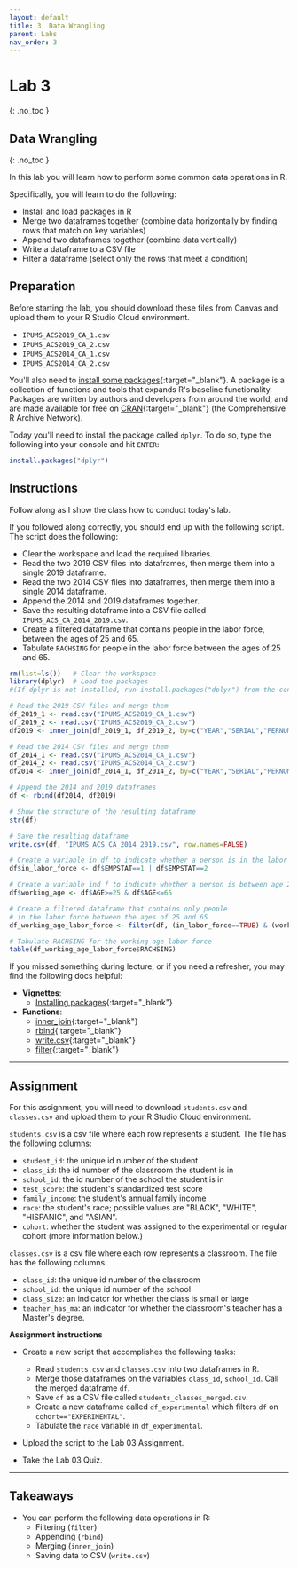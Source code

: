 ```yaml
---
layout: default
title: 3. Data Wrangling
parent: Labs
nav_order: 3
---
```


# Lab 3
{: .no_toc }

## Data Wrangling
{: .no_toc }

In this lab you will learn how to perform some common data operations in R.

Specifically, you will learn to do the following:
- Install and load packages in R
- Merge two dataframes together (combine data horizontally by finding rows that match on key variables)
- Append two dataframes together (combine data vertically)
- Write a dataframe to a CSV file
- Filter a dataframe (select only the rows that meet a condition)

## Preparation

Before starting the lab, you should download these files from Canvas and upload them to your R Studio Cloud environment.
- `IPUMS_ACS2019_CA_1.csv`
- `IPUMS_ACS2019_CA_2.csv`
- `IPUMS_ACS2014_CA_1.csv`
- `IPUMS_ACS2014_CA_2.csv`

You'll also need to [install some packages](/docs/vignettes/installing-packages){:target="_blank"}. A package is a collection of functions and tools that expands R's baseline functionality. Packages are written by authors and developers from around the world, and are made available for free on [CRAN](https://cran.r-project.org/){:target="_blank"} (the Comprehensive R Archive Network).

Today you'll need to install the package called `dplyr`. To do so, type the following into your console and hit `ENTER`:

```r
install.packages("dplyr")
```

## Instructions

Follow along as I show the class how to conduct today's lab. 

If you followed along correctly, you should end up with the following script. The script does the following:
- Clear the workspace and load the required libraries.
- Read the two 2019 CSV files into dataframes, then merge them into a single 2019 dataframe.
- Read the two 2014 CSV files into dataframes, then merge them into a single 2014 dataframe.
- Append the 2014 and 2019 dataframes together.
- Save the resulting dataframe into a CSV file called `IPUMS_ACS_CA_2014_2019.csv`.
- Create a filtered dataframe that contains people in the labor force, between the ages of 25 and 65.
- Tabulate `RACHSING` for people in the labor force between the ages of 25 and 65.

```r
rm(list=ls())   # Clear the workspace
library(dplyr)  # Load the packages
#(If dplyr is not installed, run install.packages("dplyr") from the console first)

# Read the 2019 CSV files and merge them
df_2019_1 <- read.csv("IPUMS_ACS2019_CA_1.csv")
df_2019_2 <- read.csv("IPUMS_ACS2019_CA_2.csv")
df2019 <- inner_join(df_2019_1, df_2019_2, by=c("YEAR","SERIAL","PERNUM"))

# Read the 2014 CSV files and merge them
df_2014_1 <- read.csv("IPUMS_ACS2014_CA_1.csv")
df_2014_2 <- read.csv("IPUMS_ACS2014_CA_2.csv")
df2014 <- inner_join(df_2014_1, df_2014_2, by=c("YEAR","SERIAL","PERNUM"))

# Append the 2014 and 2019 dataframes
df <- rbind(df2014, df2019)

# Show the structure of the resulting dataframe
str(df)

# Save the resulting dataframe
write.csv(df, "IPUMS_ACS_CA_2014_2019.csv", row.names=FALSE)

# Create a variable in df to indicate whether a person is in the labor force
df$in_labor_force <- df$EMPSTAT==1 | df$EMPSTAT==2

# Create a variable ind f to indicate whether a person is between age 25 and 65
df$working_age <- df$AGE>=25 & df$AGE<=65

# Create a filtered dataframe that contains only people 
# in the labor force between the ages of 25 and 65
df_working_age_labor_force <- filter(df, (in_labor_force==TRUE) & (working_age==TRUE))

# Tabulate RACHSING for the working age labor force
table(df_working_age_labor_force$RACHSING)
```

If you missed something during lecture, or if you need a refresher, you may find the following docs helpful:

- **Vignettes**: 
	- [Installing packages](/docs/vignettes/installing-packages){:target="_blank"}
- **Functions**: 
	- [inner_join](/docs/functions/inner_join){:target="_blank"}
	- [rbind](/docs/functions/rbind){:target="_blank"}
	- [write.csv](/docs/functions/write-csv){:target="_blank"}
	- [filter](/docs/functions/filter){:target="_blank"}

---

## Assignment

For this assignment, you will need to download `students.csv` and `classes.csv` and upload them to your R Studio Cloud environment.

`students.csv` is a csv file where each row represents a student. The file has the following columns:

- `student_id`: the unique id number of the student
- `class_id`: the id number of the classroom the student is in
- `school_id`: the id number of the school the student is in
- `test_score`: the student's standardized test score
- `family_income`: the student's annual family income
- `race`: the student's race; possible values are "BLACK", "WHITE", "HISPANIC", and "ASIAN".
- `cohort`: whether the student was assigned to the experimental or regular cohort (more information below.)

`classes.csv` is a csv file where each row represents a classroom. The file has the following columns:

- `class_id`: the unique id number of the classroom
- `school_id`: the unique id number of the school
- `class_size`: an indicator for whether the class is small or large
- `teacher_has_ma`: an indicator for whether the classroom's teacher has a Master's degree.

**Assignment instructions**

- Create a new script that accomplishes the following tasks:
	- Read `students.csv` and `classes.csv` into two dataframes in R.
	- Merge those dataframes on the variables `class_id`, `school_id`. Call the merged dataframe `df`.
	- Save `df` as a CSV file called `students_classes_merged.csv`.
	- Create a new dataframe called `df_experimental` which filters `df` on `cohort=="EXPERIMENTAL"`.
	- Tabulate the `race` variable in `df_experimental`.

- Upload the script to the Lab 03 Assignment.

- Take the Lab 03 Quiz.

---

## Takeaways

- You can perform the following data operations in R:
	- Filtering (`filter`)
	- Appending (`rbind`)
	- Merging (`inner_join`)
	- Saving data to CSV (`write.csv`)

